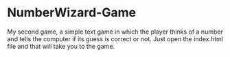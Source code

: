 # NumberWizard-Game
My second game, a simple text game in which the player thinks of a number and tells the computer if its guess is correct or not.
Just open the index.html file and that will take you to the game.
